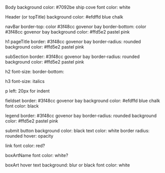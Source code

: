 Body
background color: #7092be ship cove
font color: white

Header (or topTitle)
background color: #efdffd blue chalk

navBar
border-top: color #3f48cc govenor bay
border-bottom: color #3f48cc govenor bay
background color: #ffd5e2 pastel pink

h1 pageTitle
border: #3f48cc govenor bay
border-radius: rounded
background color: #ffd5e2 pastel pink

subSection
border: #3f48cc govenor bay
border-radius: rounded
background color: #ffd5e2 pastel pink

h2
font-size:
border-bottom:

h3
font-size:
italics

p
left: 20px for indent


fieldset
border: #3f48cc govenor bay
background color: #efdffd blue chalk
font color: black

legend
border: #3f48cc govenor bay
border-radius: rounded
background color: #ffd5e2 pastel pink

submit button
background color: black
text color: white
border radius: rounded
hover: opacity

link
font color: red?

boxArtName
font color: white?

boxArt hover text
background: blur or black
font color: white
